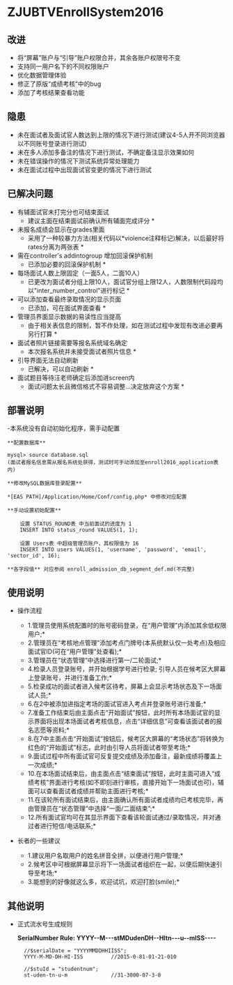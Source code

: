 # ZJUBTVEnrollSystem2016

## 改进
- 将“屏幕”账户与“引导”账户权限合并，其余各账户权限号不变 
- 支持同一用户名下的不同权限账户 
- 优化数据管理体验 
- 修正了原版“成绩考核”中的bug 
- 添加了考核结果查看功能 

## 隐患
- 未在面试者及面试官人数达到上限的情况下进行测试(建议4-5人开不同浏览器以不同账号登录进行测试)
- 未在多人添加多备注的情况下进行测试，不确定备注显示效果如何
- 未在错误操作的情况下测试系统异常处理能力
- 未在面试过程中出现面试官变更的情况下进行测试

## 已解决问题
- 有辅面试官未打完分也可结束面试
	* 建议主面在结束面试前确认所有辅面完成评分 *
- 未报名成绩会显示在grades里面 
	* 采用了一种较暴力方法(相关代码以*violence注释标记)解决，以后最好将rates分离为两张表 *
- 需在controller's addintogroup 增加回滚保护机制
	* 已添加必要的回滚保护机制 *
- 每场面试人数上限固定（一面5人，二面10人）
	* 已更改为面试者分组上限10人，面试官分组上限12人，人数限制代码段均以"inter_number_control"进行标记 *
- 可以添加查看最终录取情况的显示页面
	* 已添加，可在面试界面查看 *
- 管理员界面显示数据的易读性应当提高
	* 由于相关表信息的限制，暂不作处理，如在测试过程中发现有改进必要再另行打算 *
- 面试者照片链接需要等报名系统域名确定
	* 本次报名系统并未接受面试者照片信息 *
- 引导界面无法自动刷新
	* 已解决，可以自动刷新 *
- 面试题目等待汪老师确定后添加进screen内
	* 面试问题太长且微信格式不容易调整...决定放弃这个方案 *

## 部署说明
-本系统没有自动初始化程序，需手动配置

	**配置数据库**

	mysql> source database.sql
	(面试者报名信息需从报名系统处获得，测试时可手动添加至enroll2016_application表内)

	**修改MySQL数据库登录配置**

	*[EAS PATH]/Application/Home/Conf/config.php* 中修改对应配置

	**手动设置初始配置**

        设置 STATUS_ROUND表 中当前面试的进度为 1
        INSERT INTO status_round VALUES(1, 1);

        设置 Users表 中超级管理员账户，其权限值为 16
        INSERT INTO users VALUES(1, 'username', 'password', 'email', 'sector_id', 16);

    **各字段值** 对应参阅 enroll_admission_db_segment_def.md(不完整)

## 使用说明
- 操作流程
	* 1.管理员使用系统配置时的账号密码登录，在“用户管理”内添加其余低权限用户;*
	* 2.管理员在“考核地点管理”添加考点门牌号(本系统默认仅一处考点)及相应面试官ID(可在“用户管理”处查看);*
	* 3.管理员在“状态管理”中选择进行第一/二轮面试;*
	* 4.检录人员登录账号，并开始根据学号进行检录;
		引导人员在候考区大屏幕上登录账号，并进行准备工作;*
	* 5.检录成功的面试者进入候考区待考，屏幕上会显示考场状态及下一场面试人员;*
	* 6.在2中被添加进指定考场的面试官进入考点并登录账号进行准备;*
	* 7.准备工作结束后由主面点击“开始面试”按钮，此时所有本场面试官的显示界面将出现本场面试者考核信息，点击“详细信息”可查看该面试者的报名志愿等资料;*
	* 8.在7中主面点击“开始面试”按钮后，候考区大屏幕的“考场状态”将转换为红色的“开始面试”标志，此时由引导人员将面试者带至考场;*
	* 9.面试过程中所有面试官可反复提交成绩及添加备注，最新成绩将覆盖上一次成绩;*
	* 10.在本场面试结束后，由主面点击“结束面试”按钮，此时主面可进入“成绩考核”界面进行考核(如不即刻进行审核，直接开始下一场面试也可)，辅面可以查看面试者成绩并帮助主面进行考核;*
	* 11.在该轮所有面试结束后，由主面确认所有面试者成绩均已考核完毕，再由管理员在“状态管理”中选择“一面/二面结束”;*
	* 12.所有面试官均可在其显示界面下查看该轮面试通过/录取情况，并对通过者进行短信/电话联系;*
	
- 长者的一些建议
	* 1.建议用户名取用户的姓名拼音全拼，以便进行用户管理;*
	* 2.候考区中可根据屏幕显示将下一场面试者组织在一起，以便后期快速引导至考场;*
	* 3.能想到的好像就这么多，欢迎试坑，欢迎打脸(smile);*

## 其他说明
- 正式流水号生成规则

	**SerialNumber Rule: YYYY--M---stMDudenDH--HItn---u--mISS----**

		//$serialDate = "YYYYMMDDHHIISS";
		YYYY-M-MD-DH-HI-ISS			//2015-0-81-01-21-010

		//$stuId = "studentnum";
		st-uden-tn-u-m				//31-3000-07-3-8

